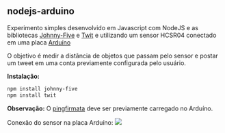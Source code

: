 ## nodejs-arduino

Experimento simples desenvolvido em Javascript com NodeJS e as bibliotecas <a href="http://johnny-five.io/">Johnny-Five</a> e <a href="https://github.com/ttezel/twit">Twit</a> e utilizando um sensor HCSR04 conectado em uma placa <a href="https://www.arduino.cc/">Arduíno</a>

O objetivo é medir a distância de objetos que passam pelo sensor e postar um tweet em uma conta previamente configurada pelo usuário.


__Instalação:__

```bash
npm install johnny-five
npm install twit
```

__Observação:__
O <a href="https://gist.githubusercontent.com/rwaldron/0519fcd5c48bfe43b827/raw/f17fb09b92ed04722953823d9416649ff380c35b/PingFirmata.ino">pingfirmata</a> deve ser previamente carregado no Arduíno.

Conexão do sensor na placa Arduíno:
<img src="http://johnny-five.io/img/breadboard/proximity-hcsr04.png" />
